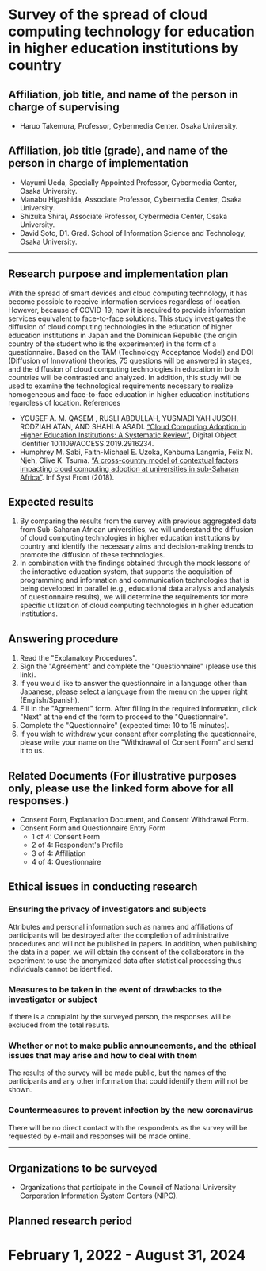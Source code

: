 # Survey of the spread of cloud computing technology for education in higher education institutions by country 

## Affiliation, job title, and name of the person in charge of supervising  
* Haruo Takemura, Professor, Cybermedia Center. Osaka University. 

## Affiliation, job title (grade), and name of the person in charge of implementation 
* Mayumi Ueda, Specially Appointed Professor, Cybermedia Center, Osaka University. 
* Manabu Higashida, Associate Professor, Cybermedia Center, Osaka University. 
* Shizuka Shirai, Associate Professor, Cybermedia Center, Osaka University. 
* David Soto, D1. Grad. School of Information Science and Technology, Osaka University.  

---
## Research purpose and implementation plan 

With the spread of smart devices and cloud computing technology, it has become possible to receive information services regardless of location. However, because of COVID-19, now it is required to provide information services equivalent to face-to-face solutions. 
This study investigates the diffusion of cloud computing technologies in the education of higher education institutions in Japan and the Dominican Republic (the origin country of the student who is the experimenter) in the form of a questionnaire. Based on the TAM (Technology Acceptance Model) and DOI (Diffusion of Innovation) theories, 75 questions will be answered in stages, and the diffusion of cloud computing technologies in education in both countries will be contrasted and analyzed. In addition, this study will be used to examine the technological requirements necessary to realize homogeneous and face-to-face education in higher education institutions regardless of location. 
References 

* YOUSEF A. M. QASEM , RUSLI ABDULLAH, YUSMADI YAH JUSOH, RODZIAH ATAN, AND SHAHLA ASADI. [“Cloud Computing Adoption in Higher Education Institutions: A Systematic Review”](https://link.springer.com/content/pdf/10.1007/s10586-015-0490-4.pdf), Digital Object Identifier 10.1109/ACCESS.2019.2916234. 
* Humphrey M. Sabi, Faith-Michael E. Uzoka, Kehbuma Langmia, Felix N. Njeh, Clive K. Tsuma. [“A cross-country model of contextual factors impacting cloud computing adoption at universities in sub-Saharan Africa”](https://link.springer.com/content/pdf/10.1007/s10796-017-9739-1.pdf). Inf Syst Front (2018).
 
## Expected results 

1. By comparing the results from the survey with previous aggregated data from Sub-Saharan African universities, we will understand the diffusion of cloud computing technologies in higher education institutions by country and identify the necessary aims and decision-making trends to promote the diffusion of these technologies. 
2. In combination with the findings obtained through the mock lessons of the interactive education system, that supports the acquisition of programming and information and communication technologies that is being developed in parallel (e.g., educational data analysis and analysis of questionnaire results), we will determine the requirements for more specific utilization of cloud computing technologies in higher education institutions. 

## Answering procedure 
1. Read the "Explanatory Procedures". 
2. Sign the "Agreement" and complete the "Questionnaire" (please use this link). 
3. If you would like to answer the questionnaire in a language other than Japanese, please select a language from the menu on the upper right (English/Spanish). 
4. Fill in the "Agreement" form. After filling in the required information, click "Next" at the end of the form to proceed to the "Questionnaire".  
5. Complete the "Questionnaire" (expected time: 10 to 15 minutes). 
6. If you wish to withdraw your consent after completing the questionnaire, please write your name on the "Withdrawal of Consent Form" and send it to us. 

## Related Documents (For illustrative purposes only, please use the linked form above for all responses.) 
* Consent Form, Explanation Document, and Consent Withdrawal Form. 
* Consent Form and Questionnaire Entry Form 
  * 1 of 4: Consent Form 
  * 2 of 4: Respondent's Profile 
  * 3 of 4: Affiliation 
  * 4 of 4: Questionnaire 

## Ethical issues in conducting research 
### Ensuring the privacy of investigators and subjects 
Attributes and personal information such as names and affiliations of participants will be destroyed after the completion of administrative procedures and will not be published in papers. In addition, when publishing the data in a paper, we will obtain the consent of the collaborators in the experiment to use the anonymized data after statistical processing thus individuals cannot be identified. 
### Measures to be taken in the event of drawbacks to the investigator or subject 
If there is a complaint by the surveyed person, the responses will be excluded from the total results. 
### Whether or not to make public announcements, and the ethical issues that may arise and how to deal with them 
The results of the survey will be made public, but the names of the participants and any other information that could identify them will not be shown. 
### Countermeasures to prevent infection by the new coronavirus 
There will be no direct contact with the respondents as the survey will be requested by e-mail and responses will be made online. 

---
## Organizations to be surveyed 

* Organizations that participate in the Council of National University Corporation Information System Centers (NIPC).  

## Planned research period 
# February 1, 2022 - August 31, 2024 
